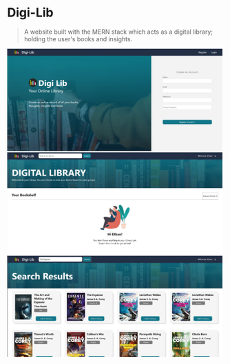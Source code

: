 # Digi-Lib
> A website built with the MERN stack which acts as a digital library; holding the user's books and insights.


<img src="./README-Assets/RegisterScreenshot.JPG" width="500">
<img src="./README-Assets/HomeEmpty.JPG" width="500">
<img src="./README-Assets/SearchResults.JPG" width="500">



